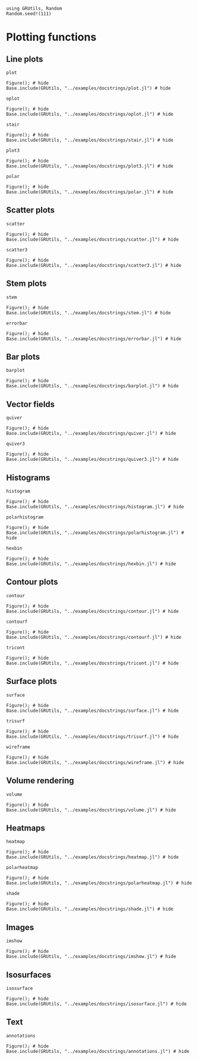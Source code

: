 ```@setup plot
using GRUtils, Random
Random.seed!(111)
```
# Plotting functions

## Line plots
```@docs
plot
```
```@example plot
Figure(); # hide
Base.include(GRUtils, "../examples/docstrings/plot.jl") # hide
```
```@docs
oplot
```
```@example plot
Figure(); # hide
Base.include(GRUtils, "../examples/docstrings/oplot.jl") # hide
```
```@docs
stair
```
```@example plot
Figure(); # hide
Base.include(GRUtils, "../examples/docstrings/stair.jl") # hide
```
```@docs
plot3
```
```@example plot
Figure(); # hide
Base.include(GRUtils, "../examples/docstrings/plot3.jl") # hide
```
```@docs
polar
```
```@example plot
Figure(); # hide
Base.include(GRUtils, "../examples/docstrings/polar.jl") # hide
```
## Scatter plots
```@docs
scatter
```
```@example plot
Figure(); # hide
Base.include(GRUtils, "../examples/docstrings/scatter.jl") # hide
```
```@docs
scatter3
```
```@example plot
Figure(); # hide
Base.include(GRUtils, "../examples/docstrings/scatter3.jl") # hide
```
## Stem plots
```@docs
stem
```
```@example plot
Figure(); # hide
Base.include(GRUtils, "../examples/docstrings/stem.jl") # hide
```
```@docs
errorbar
```
```@example plot
Figure(); # hide
Base.include(GRUtils, "../examples/docstrings/errorbar.jl") # hide
```
## Bar plots
```@docs
barplot
```
```@example plot
Figure(); # hide
Base.include(GRUtils, "../examples/docstrings/barplot.jl") # hide
```
## Vector fields
```@docs
quiver
```
```@example plot
Figure(); # hide
Base.include(GRUtils, "../examples/docstrings/quiver.jl") # hide
```
```@docs
quiver3
```
```@example plot
Figure(); # hide
Base.include(GRUtils, "../examples/docstrings/quiver3.jl") # hide
```
## Histograms
```@docs
histogram
```
```@example plot
Figure(); # hide
Base.include(GRUtils, "../examples/docstrings/histogram.jl") # hide
```
```@docs
polarhistogram
```
```@example plot
Figure(); # hide
Base.include(GRUtils, "../examples/docstrings/polarhistogram.jl") # hide
```
```@docs
hexbin
```
```@example plot
Figure(); # hide
Base.include(GRUtils, "../examples/docstrings/hexbin.jl") # hide
```
## Contour plots
```@docs
contour
```
```@example plot
Figure(); # hide
Base.include(GRUtils, "../examples/docstrings/contour.jl") # hide
```
```@docs
contourf
```
```@example plot
Figure(); # hide
Base.include(GRUtils, "../examples/docstrings/contourf.jl") # hide
```
```@docs
tricont
```
```@example plot
Figure(); # hide
Base.include(GRUtils, "../examples/docstrings/tricont.jl") # hide
```
## Surface plots
```@docs
surface
```
```@example plot
Figure(); # hide
Base.include(GRUtils, "../examples/docstrings/surface.jl") # hide
```
```@docs
trisurf
```
```@example plot
Figure(); # hide
Base.include(GRUtils, "../examples/docstrings/trisurf.jl") # hide
```
```@docs
wireframe
```
```@example plot
Figure(); # hide
Base.include(GRUtils, "../examples/docstrings/wireframe.jl") # hide
```
## Volume rendering
```@docs
volume
```
```@example plot
Figure(); # hide
Base.include(GRUtils, "../examples/docstrings/volume.jl") # hide
```
## Heatmaps
```@docs
heatmap
```
```@example plot
Figure(); # hide
Base.include(GRUtils, "../examples/docstrings/heatmap.jl") # hide
```
```@docs
polarheatmap
```
```@example plot
Figure(); # hide
Base.include(GRUtils, "../examples/docstrings/polarheatmap.jl") # hide
```
```@docs
shade
```
```@example plot
Figure(); # hide
Base.include(GRUtils, "../examples/docstrings/shade.jl") # hide
```
## Images
```@docs
imshow
```
```@example plot
Figure(); # hide
Base.include(GRUtils, "../examples/docstrings/imshow.jl") # hide
```
## Isosurfaces
```@docs
isosurface
```
```@example plot
Figure(); # hide
Base.include(GRUtils, "../examples/docstrings/isosurface.jl") # hide
```
## Text
```@docs
annotations
```
```@example plot
Figure(); # hide
Base.include(GRUtils, "../examples/docstrings/annotations.jl") # hide
```
